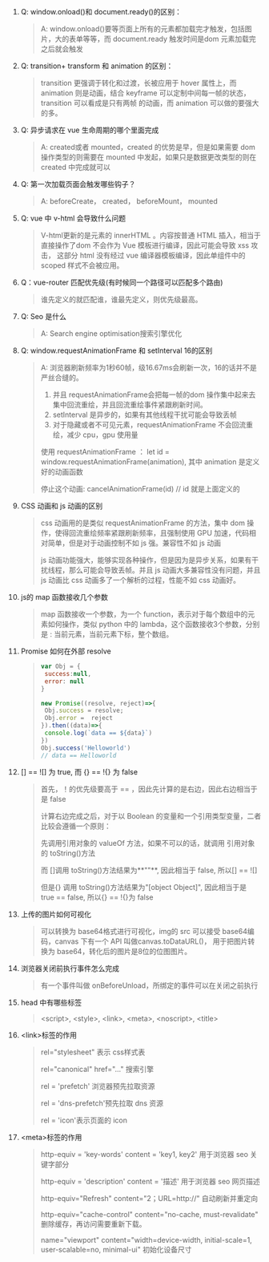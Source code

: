 1. Q: window.onload()和 document.ready()的区别：

   >  A: window.onload()要等页面上所有的元素都加载完才触发，包括图片，大的表单等等，而 document.ready 触发时间是dom 元素加载完之后就会触发

2. Q: transition+ transform 和 animation 的区别：

   > transition 更强调于转化和过渡，长被应用于 hover 属性上，而 animation 则是动画，结合 keyframe 可以定制中间每一帧的状态，transition 可以看成是只有两帧 的动画，而 animation 可以做的要强大的多。

3. Q: 异步请求在 vue 生命周期的哪个里面完成

   > A: created或者 mounted，created 的优势是早，但是如果需要 dom 操作类型的则需要在 mounted 中发起，如果只是数据更改类型的则在 created 中完成就可以

4. Q: 第一次加载页面会触发哪些钩子？

   >  A: beforeCreate， created， beforeMount， mounted

5. Q: vue 中 v-html 会导致什么问题

   > V-html更新的是元素的 innerHTML 。内容按普通 HTML 插入，相当于直接操作了dom 不会作为 Vue 模板进行编译，因此可能会导致 xss 攻击， 这部分 html 没有经过 vue 编译器模板编译，因此单组件中的 scoped 样式不会被应用。

6. Q：vue-router 匹配优先级(有时候同一个路径可以匹配多个路由)

   > 谁先定义的就匹配谁，谁最先定义，则优先级最高。

7. Q: Seo 是什么

   > A: Search engine optimisation搜索引擎优化

8. Q: window.requestAnimationFrame 和 setInterval 16的区别

   > A: 浏览器刷新频率为1秒60帧，级16.67ms会刷新一次，16的话并不是严丝合缝的。
   >
   > 1. 并且 requestAnimationFrame会把每一帧的dom 操作集中起来去集中回流重绘，并且回流重绘事件紧跟刷新时间。
   > 2. setInterval 是异步的，如果有其他线程干扰可能会导致丢帧
   > 3. 对于隐藏或者不可见元素，requestAnimationFrame 不会回流重绘，减少 cpu，gpu 使用量
   >
   > 使用 requestAnimationFrame ： let id = window.requestAnimationFrame(animation), 其中 animation 是定义好的动画函数 
   >
   > 停止这个动画: cancelAnimationFrame(id) // id 就是上面定义的

9. CSS 动画和 js 动画的区别

   > css 动画用的是类似 requestAnimationFrame 的方法，集中 dom 操作，使得回流重绘频率紧跟刷新频率，且强制使用 GPU 加速，代码相对简单，但是对于动画控制不如 js 强。兼容性不如 js 动画
   >
   > js 动画功能强大，能够实现各种操作，但是因为是异步关系，如果有干扰线程，那么可能会导致丢帧。并且 js 动画大多兼容性没有问题，并且 js 动画比 css 动画多了一个解析的过程，性能不如 css 动画好。

10. js的 map 函数接收几个参数

    > map 函数接收一个参数，为一个 function，表示对于每个数组中的元素如何操作，类似 python 中的 lambda，这个函数接收3个参数，分别是 : 当前元素，当前元素下标，整个数组。

11. Promise 如何在外部 resolve

    > ```javascript
    > var Obj = {
    > ​	success:null,
    > ​	error: null
    > } 
    > 
    > new Promise((resolve, reject)=>{
    > ​	Obj.success = resolve;
    > ​	Obj.error =  reject
    > }).then((data)=>{
    > ​	console.log(`data == ${data}`)
    > })
    > Obj.success('Helloworld')
    > // data == Helloworld
    > ```

12. [] == ![] 为 true, 而 {} == !{} 为 false

    > 首先，！的优先级要高于 == ，因此先计算的是右边，因此右边相当于是 false
    >
    > 计算右边完成之后，对于以 Boolean 的变量和一个引用类型变量，二者比较会遵循一个原则：
    >
    > 先调用引用对象的 valueOf 方法，如果不可以的话，就调用 引用对象的 toString()方法
    >
    > 而 []调用 toString()方法结果为**""**, 因此相当于 false, 所以[] == ![]
    >
    > 但是{} 调用 toString()方法结果为"[object Object]", 因此相当于是 true == false, 所以{} == !{}为 false

13. 上传的图片如何可视化

    > 可以转换为 base64格式进行可视化，img的 src 可以接受 base64编码，canvas 下有一个 API 叫做canvas.toDataURL()， 用于把图片转换为 base64，转化后的图片是8位的位图图片。
    
14. 浏览器关闭前执行事件怎么完成

    > 有一个事件叫做 onBeforeUnload，所绑定的事件可以在关闭之前执行

15. head 中有哪些标签

    > \<script\>, \<style\>, \<link\>, \<meta\>, \<noscript\>, \<title\>

16. \<link\>标签的作用

    > rel="stylesheet" 表示 css样式表
    >
    > rel="canonical" href="..." 搜索引擎
    >
    > rel = 'prefetch' 浏览器预先拉取资源
    >
    > rel = 'dns-prefetch'预先拉取 dns 资源
    >
    > rel = 'icon'表示页面的 icon

17. \<meta\>标签的作用

    > http-equiv = 'key-words' content = 'key1, key2' 用于浏览器 seo 关键字部分
    >
    > http-equiv = 'description' content = '描述' 用于浏览器 seo 网页描述
    >
    > http-equiv="Refresh" content="2；URL=http://" 自动刷新并重定向
    >
    > http-equiv="cache-control" content="no-cache, must-revalidate" 删除缓存，再访问需要重新下载。
    >
    > name="viewport" content="width=device-width, initial-scale=1, user-scalable=no, minimal-ui" 初始化设备尺寸

